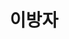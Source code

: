 ---
layout: hubs
key: Q51029
title: 이방자
name: 이방자
image: http://commons.wikimedia.org/wiki/Special:FilePath/Yi%20Bangja.jpg
description: 대한제국의 마지막 황태자비
score: 3.609839999150626e-05
degree: 4
---